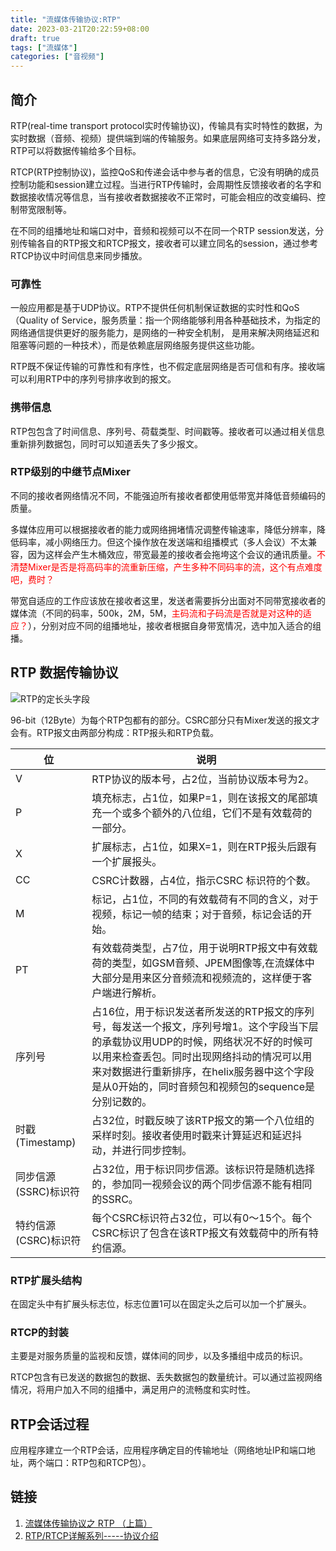 ```yaml
---
title: "流媒体传输协议:RTP"
date: 2023-03-21T20:22:59+08:00
draft: true
tags: ["流媒体"]
categories: ["音视频"]
---
```


## 简介

RTP(real-time transport protocol实时传输协议)，传输具有实时特性的数据，为实时数据（音频、视频）提供端到端的传输服务。如果底层网络可支持多路分发，RTP可以将数据传输给多个目标。

RTCP(RTP控制协议)，监控QoS和传递会话中参与者的信息，它没有明确的成员控制功能和session建立过程。当进行RTP传输时，会周期性反馈接收者的名字和数据接收情况等信息，当有接收者数据接收不正常时，可能会相应的改变编码、控制带宽限制等。

在不同的组播地址和端口对中，音频和视频可以不在同一个RTP session发送，分别传输各自的RTP报文和RTCP报文，接收者可以建立同名的session，通过参考RTCP协议中时间信息来同步播放。

### 可靠性

一般应用都是基于UDP协议。RTP不提供任何机制保证数据的实时性和QoS（Quality of Service，服务质量：指一个网络能够利用各种基础技术，为指定的网络通信提供更好的服务能力，是网络的一种安全机制， 是用来解决网络延迟和阻塞等问题的一种技术），而是依赖底层网络服务提供这些功能。

RTP既不保证传输的可靠性和有序性，也不假定底层网络是否可信和有序。接收端可以利用RTP中的序列号排序收到的报文。

### 携带信息

RTP包包含了时间信息、序列号、荷载类型、时间戳等。接收者可以通过相关信息重新排列数据包，同时可以知道丢失了多少报文。

### RTP级别的中继节点Mixer

不同的接收者网络情况不同，不能强迫所有接收者都使用低带宽并降低音频编码的质量。

多媒体应用可以根据接收者的能力或网络拥堵情况调整传输速率，降低分辨率，降低码率，减小网络压力。但这个操作放在发送端和组播模式（多人会议）不太兼容，因为这样会产生木桶效应，带宽最差的接收者会拖垮这个会议的通讯质量。<font color=red>不清楚Mixer是否是将高码率的流重新压缩，产生多种不同码率的流，这个有点难度吧，费时？</font>

带宽自适应的工作应该放在接收者这里，发送者需要拆分出面对不同带宽接收者的媒体流（不同的码率，500k，2M，5M，<font color=red>主码流和子码流是否就是对这种的适应？</font>），分别对应不同的组播地址，接收者根据自身带宽情况，选中加入适合的组播。

## RTP 数据传输协议

![RTP的定长头字段](RTP的定长头字段.bmp)

96-bit（12Byte）为每个RTP包都有的部分。CSRC部分只有Mixer发送的报文才会有。RTP报文由两部分构成：RTP报头和RTP负载。

位 | 说明
---|---
V | RTP协议的版本号，占2位，当前协议版本号为2。
P | 填充标志，占1位，如果P=1，则在该报文的尾部填充一个或多个额外的八位组，它们不是有效载荷的一部分。
X | 扩展标志，占1位，如果X=1，则在RTP报头后跟有一个扩展报头。
CC | CSRC计数器，占4位，指示CSRC 标识符的个数。
M | 标记，占1位，不同的有效载荷有不同的含义，对于视频，标记一帧的结束；对于音频，标记会话的开始。
PT | 有效载荷类型，占7位，用于说明RTP报文中有效载荷的类型，如GSM音频、JPEM图像等,在流媒体中大部分是用来区分音频流和视频流的，这样便于客户端进行解析。
序列号 | 占16位，用于标识发送者所发送的RTP报文的序列号，每发送一个报文，序列号增1。这个字段当下层的承载协议用UDP的时候，网络状况不好的时候可以用来检查丢包。同时出现网络抖动的情况可以用来对数据进行重新排序，在helix服务器中这个字段是从0开始的，同时音频包和视频包的sequence是分别记数的。
时戳(Timestamp) | 占32位，时戳反映了该RTP报文的第一个八位组的采样时刻。接收者使用时戳来计算延迟和延迟抖动，并进行同步控制。
同步信源(SSRC)标识符 | 占32位，用于标识同步信源。该标识符是随机选择的，参加同一视频会议的两个同步信源不能有相同的SSRC。
特约信源(CSRC)标识符 | 每个CSRC标识符占32位，可以有0～15个。每个CSRC标识了包含在该RTP报文有效载荷中的所有特约信源。

### RTP扩展头结构

在固定头中有扩展头标志位，标志位置1可以在固定头之后可以加一个扩展头。

### RTCP的封装

主要是对服务质量的监视和反馈，媒体间的同步，以及多播组中成员的标识。

RTCP包含有已发送的数据包的数据、丢失数据包的数量统计。可以通过监视网络情况，将用户加入不同的组播中，满足用户的流畅度和实时性。

## RTP会话过程

应用程序建立一个RTP会话，应用程序确定目的传输地址（网络地址IP和端口地址，两个端口：RTP包和RTCP包）。



## 链接
1. [流媒体传输协议之 RTP （上篇）](https://blog.csdn.net/irainsa/article/details/128000807)
2. [RTP/RTCP详解系列-----协议介绍](https://cloud.tencent.com/developer/article/2020373)